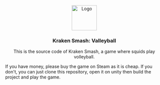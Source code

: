 <!-- PROJECT LOGO -->
<br />
<p align="center">
  <a href="https://store.steampowered.com/app/1391050/Kraken_Smash_Volleyball/">
    <img src="https://cdn.cloudflare.steamstatic.com/steam/apps/1391050/header.jpg" alt="Logo" width="80" height="80">
  </a>

  <h3 align="center">Kraken Smash: Valleyball</h3>

  <p align="center">
This is the source code of Kraken Smash, a game where squids play volleyball.
  </p>
</p>

If you have money, please buy the game on Steam as it is cheap. If you don't, you can just clone this repository, open it on unity then build the project and play the game.

